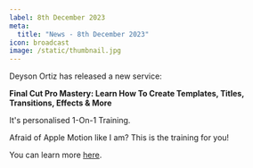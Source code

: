 ```yaml
---
label: 8th December 2023
meta:
  title: "News - 8th December 2023"
icon: broadcast
image: /static/thumbnail.jpg
---
```


Deyson Ortiz has released a new service:

**Final Cut Pro Mastery: Learn How To Create Templates, Titles, Transitions, Effects & More**

It's personalised 1-On-1 Training.

Afraid of Apple Motion like I am? This is the training for you!

You can learn more [here](https://deyson.com/fcp-template-creation-training/).